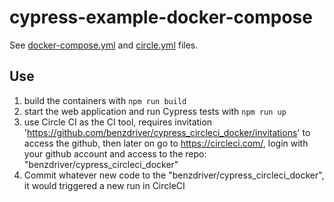 # cypress-example-docker-compose

See [docker-compose.yml](docker-compose.yml) and [circle.yml](circle.yml) files.


## Use

1. build the containers with `npm run build`
2. start the web application and run Cypress tests with `npm run up`
3. use Circle CI as the CI tool, requires invitation 'https://github.com/benzdriver/cypress_circleci_docker/invitations' to access the github, then later on go to https://circleci.com/,
login with your github account and access to the repo: "benzdriver/cypress_circleci_docker"
4. Commit whatever new code to the "benzdriver/cypress_circleci_docker", it would triggered a new run in CircleCI
